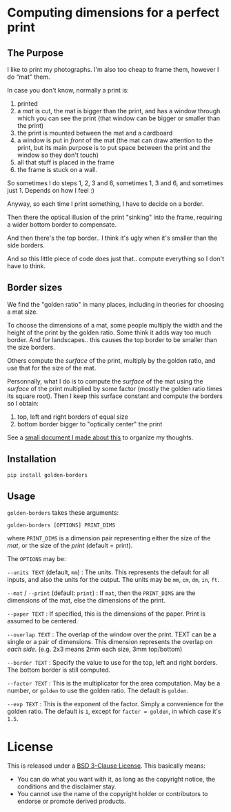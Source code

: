 # Computing dimensions for a perfect print


## The Purpose

I like to print my photographs. I'm also too cheap to frame them, however
I do “mat” them.

In case you don't know, normally a print is:

1. printed
2. a *mat* is cut, the mat is bigger than the print, and has a window through which you can see the print (that window can be bigger or smaller than the print)
3. the print is mounted between the mat and a cardboard
4. a window is put in *front* of the mat (the mat can draw attention to the print, but its main purpose is to put space between the print and the window so they don't touch)
5. all that stuff is placed in the frame
6. the frame is stuck on a wall.

So sometimes I do steps 1, 2, 3 and 6, sometimes 1, 3 and 6, and sometimes just 1. Depends on how I feel :)

Anyway, so each time I print something, I have to decide on a border.

Then there the optical illusion of the print "sinking" into the frame, requiring a wider bottom border to compensate.

And then there's the top border.. I think it's ugly when it's smaller than the side borders.

And so this little piece of code does just that.. compute everything so I don't have to think.

## Border sizes

We find the "golden ratio" in many places, including in theories for choosing a mat size.

To choose the dimensions of a mat, some people multiply the width and the height of the print by the golden ratio. Some think it adds way too much border. And for landscapes.. this causes the top border to be smaller than the size borders.

Others compute the *surface* of the print, multiply by the golden ratio, and use that for the size of the mat.

Personnally, what I do is to compute the *surface* of the mat using the *surface* of the print multiplied by some factor (mostly the golden ratio times its square root). Then I keep this surface constant and compute the borders so I obtain:

1. top, left and right borders of equal size
2. bottom border bigger to "optically center" the print

See a [small document I made about this](reflections/doc.pdf) to organize my thoughts.

## Installation

    pip install golden-borders

## Usage

`golden-borders` takes these arguments:

    golden-borders [OPTIONS] PRINT_DIMS

where `PRINT_DIMS` is a dimension pair representing either the size of the *mat*, or the size of the *print* (default = print).

The `OPTIONS` may be:

`--units TEXT` (default, `mm`)
: The units. This represents the default for all inputs, and also the units for the output. The units may be `mm`, `cm`, `dm`, `in`, `ft`.

`--mat` / `--print` (default: `print`)
: If `mat`, then the `PRINT_DIMS` are the dimensions of the mat, else the dimensions of the print.

`--paper TEXT`
: If specified, this is the dimensions of the paper. Print is assumed to be centered.

`--overlap TEXT`
: The overlap of the window over the print. TEXT can be a single or a pair of dimensions. This dimension represents the overlap on *each side*. (e.g. 2x3 means 2mm each size, 3mm top/bottom)

`--border TEXT`
: Specify the value to use for the top, left and right borders. The bottom border is still computed.

`--factor TEXT`
: This is the multiplicator for the area computation. May be a number, or `golden` to use the golden ratio. The default is `golden`.

`--exp TEXT`
: This is the exponent of the factor. Simply a convenience for the golden ratio. The default is `1`, except for `factor = golden`, in which case it's `1.5`.


# License

This is released under a [BSD 3-Clause License](http://opensource.org/licenses/BSD-3-Clause). This basically means:

- You can do what you want with it, as long as the copyright notice, the conditions and the disclaimer stay.
- You cannot use the name of the copyright holder or contributors to endorse or promote derived products.
